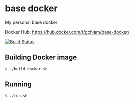 # base docker
My personal base docker

Docker Hub: https://hub.docker.com/r/gchiam/base-docker/

[![Build Status](https://travis-ci.org/gchiam/base.svg?branch=master)](https://travis-ci.org/gchiam/base)

## Building Docker image
```
$ ./build_docker.sh
```


## Running
```
$ ./run.sh
```
